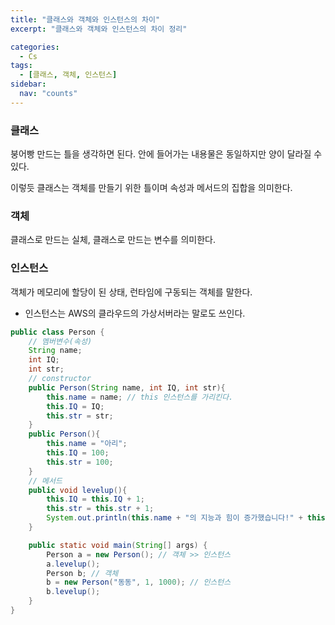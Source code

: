 ```yaml
---
title: "클래스와 객체와 인스턴스의 차이"
excerpt: "클래스와 객체와 인스턴스의 차이 정리"

categories:
  - Cs
tags:
  - [클래스, 객체, 인스턴스]
sidebar:
  nav: "counts"
---
```


### 클래스

붕어빵 만드는 틀을 생각하면 된다. 안에 들어가는 내용물은 동일하지만 양이 달라질 수 있다.

이렇듯 클래스는 객체를 만들기 위한 틀이며 속성과 메서드의 집합을 의미한다.

### 객체

클래스로 만드는 실체, 클래스로 만드는 변수를 의미한다.

### 인스턴스

객체가 메모리에 할당이 된 상태, 런타임에 구동되는 객체를 말한다.

- 인스턴스는 AWS의 클라우드의 가상서버라는 말로도 쓰인다.

```java
public class Person {
	// 멤버변수(속성)
	String name;
	int IQ;
	int str;
	// constructor
	public Person(String name, int IQ, int str){
		this.name = name; // this 인스턴스를 가리킨다.
		this.IQ = IQ;
		this.str = str;
	}
	public Person(){
		this.name = "아리";
		this.IQ = 100;
		this.str = 100;
	}
	// 메서드
	public void levelup(){
		this.IQ = this.IQ + 1;
		this.str = this.str + 1;
		System.out.println(this.name + "의 지능과 힘이 증가했습니다!" + this.IQ + " / " + this.str);
	}

	public static void main(String[] args) {
		Person a = new Person(); // 객체 >> 인스턴스
		a.levelup();
		Person b; // 객체
		b = new Person("동동", 1, 1000); // 인스턴스
		b.levelup();
	}
}
```
